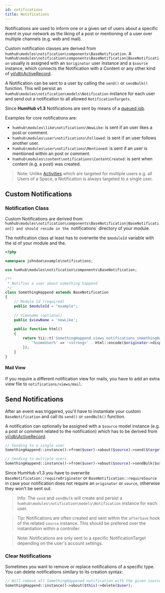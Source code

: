 ```yaml
---
id: notifications
title: Notifications
---
```


Notifications are used to inform one or a given set of users about a specific event in your network as the liking of a post or mentioning of a user over multiple channels (e.g. web and mail). 

Custom notification classes are derived from `humhub\modules\notification\components\BaseNotification`.
A `humhub\modules\notification\components\BaseNotification|BaseNotification` usually is assigned with an
`$originator` user instance and a `$source` instance, which connects the Notification with a Content or any other kind of [yii\db\ActiveRecord](https://www.yiiframework.com/doc/api/2.0/yii-db-activerecord).

A Notification can be sent to a user by calling the `send()` or `sendBulk()` function. This will persist an `humhub\modules\notification\models\Notification` instance for each user and send out a notification to all allowed `NotificationTargets`.

Since **HumHub v1.3** Notifications are sent by means of a [queued job](../admin/asynchronous-tasks.md).

Examples for core notifications are:

 - `humhub\modules\like\notifications\NewLike`: is sent if an user likes a post or comment.
 - `humhub\modules\user\notifications\Followed`: is sent if an user follows another user.
 - `humhub\modules\user\notifications\Mentioned`: is sent if an user is mentioned within an post or comment.
 - `humhub\modules\content\notifications\ContentCreated`: is sent when content (e.g. a post) was created.

> Note: Unlike [Activities](activities.md) which are targeted for multiple users e.g. all Users of a Space, a Notification is always targeted to a single user.

## Custom Notifications

### Notification Class

Custom Notifications are derived from `humhub\modules\notification\components\BaseNotification|BaseNotification]] and should reside in the `notifications` directory of your module.

The notification class at least has to overwrite the `$moduleId` variable with the id of your module and the.

```php
<?php

namespace johndoe\example\notifications;

use humhub\modules\notification\components\BaseNotification;

/**
 * Notifies a user about something happend
 */
class SomethingHappend extends BaseNotification
{
    // Module Id (required)
    public $moduleId = "example";
    
    // Viewname (optional)
    public $viewName = 'newLike';
    
    public function html()
    {
        return Yii::t('SomethingHappend.views_notifications_somethingHappened', "%someUser% did something cool.", [
            '%someUser%' => '<strong>' . Html::encode($originator->displayName) . '</strong>'
        ]);
    }
}
```

#### Mail View

If you require a different notification view for mails, you have to add an extra view file to `notifications/views/mail`. 

## Send Notifications

After an event was triggered, you'll have to instantiate your custom `BaseNotification` and call its
`send()` or `sendBulk()` function.

A notification can optionally be assigned with a `$source` model instance (e.g. a post or comment related to the notification) which has to be derived from [yii\db\ActiveRecord](https://www.yiiframework.com/doc/api/2.0/yii-db-activerecord).

```php
// Sending to a single user
SomethingHappend::instance()->from($user)->about($source)->send($targetUser);

// Sending to multiple users
SomethingHappend::instance()->from($user)->about($source)->sendBulk($users);
```

Since HumHub v1.3 you have to overwrite `BaseNotification::requireOriginator` or `BaseNotification::requireSource` in case your notification does not require an
`originator` or `source`, otherwise they won't be sent out.

> Info: The `send` and `sendBulk` will create and persist a `humhub\modules\notification\models\Notification` instance for each user.

> Tip: Notifications are often created and sent within the `afterSave` hook of the related `source` instance. This should be prefered over the instantiation within a controller.

> Note: Notifications are only sent to a specific NotificationTarget depending on the user's account settings.

### Clear Notifications

Sometimes you want to remove or replace notifications of a specific type.
You can delete notifications similary to its creation syntax:

```php
// Will remove all SomethingHappened notification with the given source for the given $user
SomethingHappend::instance()->about($this)->delete($user);
```
